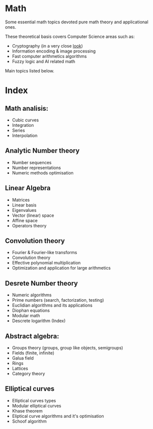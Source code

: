 # Math

Some essential math topics devoted pure math theory and applicational ones.

These theoretical basis covers Computer Science areas such as:
* Cryptography (in a very close [look](https://github.com/mstrielnikov/Cryptography#cryptography))
* Information encoding & image processing
* Fast computer arithmetics algorithms
* Fuzzy logic and AI related math

Main topics listed below.

# Index 

## Math analisis:
* Cubic curves
* Integration
* Series
* Interpolation

## Analytic Number theory
* Number sequences 
* Number representations
* Numeric methods optimisation

## Linear Algebra
* Matrices
* Linear basis
* Eigenvalues
* Vector (linear) space
* Affine space
* Operators theory

## Convolution theory
* Fourier & Fourier-like transforms
* Convolution theory
* Effective polynomial multiplication
* Optimization and application for large arithmetics

## Desrete Number theory
* Numeric algorithms
* Prime numbers (search, factorization, testing)
* Euclidian algorithms and its applications
* Diophan equations
* Modular math
* Descrete logarithm (Index)

## Abstract algebra:
* Groups theory (groups, group like objects, semigroups)
* Fields (finite, infinite)
* Galua field
* Rings
* Lattices
* Category theory

## Elliptical curves 
* Elliptical curves types
* Modular elliptical curves
* Khase theorem
* Eliptical curve algorithms and it's optimisation
* Schoof algorithm
